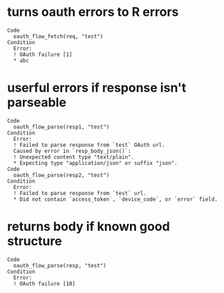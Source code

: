 # turns oauth errors to R errors

    Code
      oauth_flow_fetch(req, "test")
    Condition
      Error:
      ! OAuth failure [1]
      * abc

# userful errors if response isn't parseable

    Code
      oauth_flow_parse(resp1, "test")
    Condition
      Error:
      ! Failed to parse response from `test` OAuth url.
      Caused by error in `resp_body_json()`:
      ! Unexpected content type "text/plain".
      * Expecting type "application/json" or suffix "json".
    Code
      oauth_flow_parse(resp2, "test")
    Condition
      Error:
      ! Failed to parse response from `test` url.
      * Did not contain `access_token`, `device_code`, or `error` field.

# returns body if known good structure

    Code
      oauth_flow_parse(resp, "test")
    Condition
      Error:
      ! OAuth failure [10]

